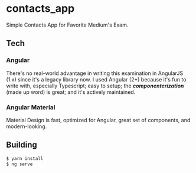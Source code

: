 # contacts_app

Simple Contacts App for Favorite Medium's Exam.

## Tech

### Angular

There's no real-world advantage in writing this examination in AngularJS (1.x) since it's a legacy library now. I used Angular (2+) because it's fun to write with, especially Typescript; easy to setup; the **_componenterization_** (made up word) is great; and it's actively maintained.

### Angular Material

Material Design is fast, optimized for Angular, great set of components, and modern-looking.

## Building

```bash
$ yarn install
$ ng serve
```
